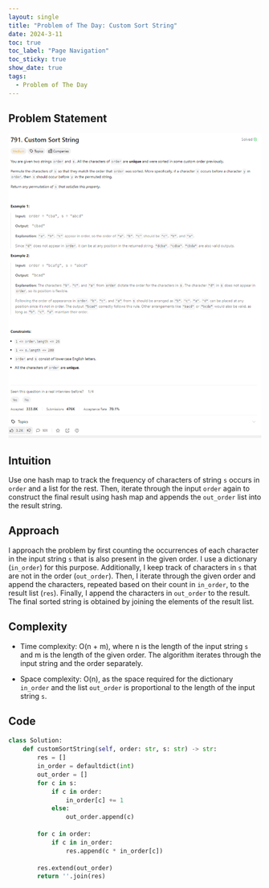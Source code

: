 ```yaml
---
layout: single
title: "Problem of The Day: Custom Sort String"
date: 2024-3-11
toc: true
toc_label: "Page Navigation"
toc_sticky: true
show_date: true
tags:
  - Problem of The Day
---
```


## Problem Statement

[![problem-791](/assets/images/2024-03-11_04-16-06-problem-791.png)](/assets/images/2024-03-11_04-16-06-problem-791.png)

## Intuition

Use one hash map to track the frequency of characters of string `s` occurs in `order` and a list for the rest. Then, iterate through the input `order` again to construct the final result using hash map and appends the `out_order` list into the result string.

## Approach

I approach the problem by first counting the occurrences of each character in the input string `s` that is also present in the given order. I use a dictionary (`in_order`) for this purpose. Additionally, I keep track of characters in `s` that are not in the order (`out_order`). Then, I iterate through the given order and append the characters, repeated based on their count in `in_order`, to the result list (`res`). Finally, I append the characters in `out_order` to the result. The final sorted string is obtained by joining the elements of the result list.

## Complexity

- Time complexity:
  O(n + m), where n is the length of the input string `s` and m is the length of the given order. The algorithm iterates through the input string and the order separately.

- Space complexity:
  O(n), as the space required for the dictionary `in_order` and the list `out_order` is proportional to the length of the input string `s`.

## Code

```python
class Solution:
    def customSortString(self, order: str, s: str) -> str:
        res = []
        in_order = defaultdict(int)
        out_order = []
        for c in s:
            if c in order:
                in_order[c] += 1
            else:
                out_order.append(c)

        for c in order:
            if c in in_order:
                res.append(c * in_order[c])

        res.extend(out_order)
        return ''.join(res)
```
